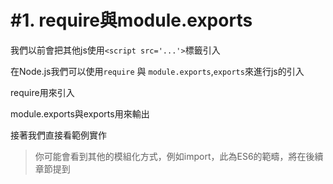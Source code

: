 # #1. require與module.exports

我們以前會把其他js使用`<script src='...'>`標籤引入

在Node.js我們可以使用`require` 與 `module.exports`,`exports`來進行js的引入

require用來引入

module.exports與exports用來輸出

接著我們直接看範例實作


> 你可能會看到其他的模組化方式，例如import，此為ES6的範疇，將在後續章節提到

